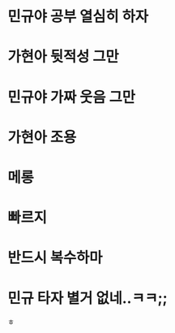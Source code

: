 # 민규야 공부 열심히 하자
# 가현아 뒷적성 그만
# 민규야 가짜 웃음 그만
# 가현아 조용
# 메롱
# 빠르지
# 반드시 복수하마
# 민규 타자 별거 없네..ㅋㅋ;;
ㅎ
   
